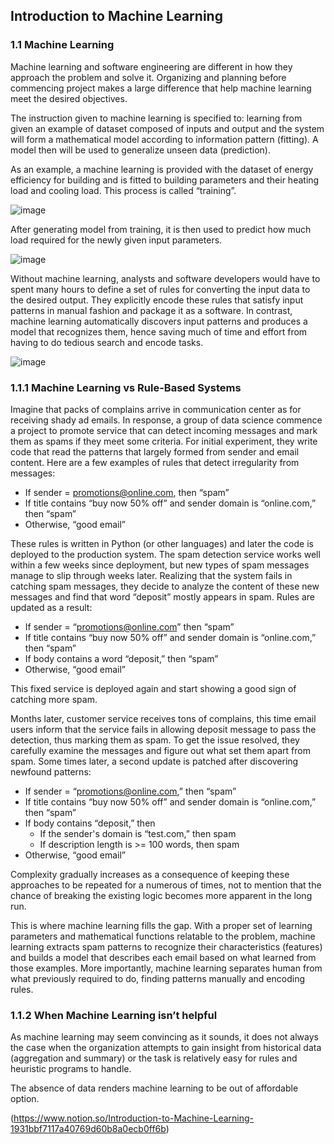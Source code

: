 ## Introduction to Machine Learning

### 1.1 Machine Learning

Machine learning and software engineering are different in how they approach the problem and solve it. Organizing and planning before commencing project makes a large difference that help machine learning meet the desired objectives.

The instruction given to machine learning is specified to: learning from given an example of dataset composed of inputs and output and the system will form a mathematical model according to information pattern (fitting). A model then will be used to generalize unseen data (prediction).

As an example, a machine learning is provided with the dataset of energy efficiency for building and is fitted to building parameters and their heating load and cooling load. This process is called “training”.

![image](https://user-images.githubusercontent.com/42743243/189708618-10dca868-ac86-4767-bb0c-95a084eb9b8a.png)


After generating model from training, it is then used to predict how much load required for the newly given input parameters.

![image](https://user-images.githubusercontent.com/42743243/189708667-a0b96efe-ee53-4292-a93e-66b022c89d4f.png)

Without machine learning, analysts and software developers would have to spent many hours to define a set of rules for converting the input data to the desired output. They explicitly encode these rules that satisfy input patterns in manual fashion and package it as a software. In contrast, machine learning automatically discovers input patterns and produces a model that recognizes them, hence saving much of time and effort from having to do tedious search and encode tasks.

![image](https://user-images.githubusercontent.com/42743243/189708729-1a639d71-3e81-439d-af72-461f8f5c727a.png)

### 1.1.1 Machine Learning vs Rule-Based Systems

Imagine that packs of complains arrive in communication center as for receiving shady ad emails. In response, a group of data science commence a project to promote service that can detect incoming messages and mark them as spams if they meet some criteria. For initial experiment, they write code that read the patterns that largely formed from sender and email content. Here are a few examples of rules that detect irregularity from messages:

- If sender = promotions@online.com, then “spam”
- If title contains “buy now 50% off” and sender domain is “online.com,” then “spam”
- Otherwise, “good email”

These rules is written in Python (or other languages) and later the code is deployed to the production system. The spam detection service works well within a few weeks since deployment, but new types of spam messages manage to slip through weeks later. Realizing that the system fails in catching spam messages, they decide to analyze the content of these new messages and find that word “deposit” mostly appears in spam. Rules are updated as a result:

- If sender = “promotions@online.com” then “spam”
- If title contains “buy now 50% off” and sender domain is “online.com,” then “spam”
- If body contains a word “deposit,” then “spam”
- Otherwise, “good email”

This fixed service is deployed again and start showing a good sign of catching more spam. 

Months later, customer service receives tons of complains, this time email users inform that the service fails in allowing deposit message to pass the detection, thus marking them as spam. To get the issue resolved, they carefully examine the messages and figure out what set them apart from spam. Some times later, a second update is patched after discovering newfound patterns:

- If sender = “promotions@online.com,” then “spam”
- If title contains “buy now 50% off” and sender domain is “online.com,” then “spam”
- If body contains “deposit,” then
    - If the sender's domain is “test.com,” then spam
    - If description length is >= 100 words, then spam
- Otherwise, “good email”

Complexity gradually increases as a consequence of keeping these approaches to be repeated for a numerous of times, not to mention that the chance of breaking the existing logic becomes more apparent in the long run.  

This is where machine learning fills the gap. With a proper set of learning parameters and mathematical functions relatable to the problem, machine learning extracts spam patterns to recognize their characteristics (features) and builds a model that describes each email based on what learned from those examples. More importantly, machine learning separates human from what previously required to do, finding patterns manually and encoding rules. 


### 1.1.2 When Machine Learning isn’t helpful

As machine learning may seem convincing as it sounds, it does not always the case when the organization attempts to gain insight from historical data (aggregation and summary) or the task is relatively easy for rules and heuristic programs to handle.

The absence of data renders machine learning to be out of affordable option.

(https://www.notion.so/Introduction-to-Machine-Learning-1931bbf7117a40769d60b8a0ecb0ff6b)
